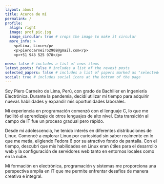 ```yaml
---
layout: about
title: Acerca de mí
permalink: /
profile:
  align: right
  image: prof_pic.jpg
  image_circular: true # crops the image to make it circular
  more_info: >
    <p>Lima, Lince</p>
    <p>pierocarneiro2908@gmail.com</p>
    <p>+51 943 525 078</p>

news: false # includes a list of news items
latest_posts: false # includes a list of the newest posts
selected_papers: false # includes a list of papers marked as "selected={true}"
social: true # includes social icons at the bottom of the page
---
```

Soy Piero Carneiro de Lima, Perú, con grado de Bachiller en Ingeniería Electrónica. Durante la pandemia, decidí utilizar mi tiempo para adquirir nuevas habilidades y expandir mis oportunidades laborales.

Mi experiencia en programación comenzó con el lenguaje C, lo que me facilitó el aprendizaje de otros lenguajes de alto nivel. Esta transición al campo de IT fue un proceso gradual pero rápido.

Desde mi adolescencia, he tenido interés en diferentes distribuciones de Linux. Comencé a explorar Linux por curiosidad sin saber realmente en lo que me metía, eligiendo Fedora 6 por su atractivo fondo de pantalla. Con el tiempo, descubrí que mis habilidades en Linux eran útiles para el desarrollo web y la configuración de servidores web tanto en entornos locales como en la nube.

Mi formación en electrónica, programación y sistemas me proporciona una perspectiva amplia en IT que me permite enfrentar desafíos de manera creativa e integral.